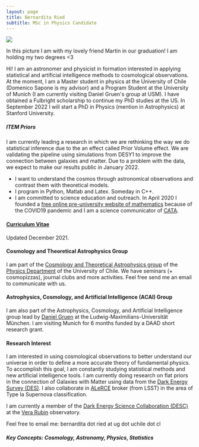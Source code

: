 ```yaml
---
layout: page
title: Bernardita Ried
subtitle: MSc in Physics Candidate
---
```

![](/img/IMG_20210816_165622.jpg)

In this picture I am with my lovely friend Martin in our graduation! I am holding my two degrees <3 


Hi! I am an astronomer and physicist in formation interested in applying statistical and artificial intelligence methods to cosmological observations. At the moment, I am a Master student in physics at the University of Chile (Domenico Sapone is my advisor) and a Program Student at the University of Munich (I am currently visiting Daniel Gruen's group at USM). I have obtained a Fulbright scholarship to continue my PhD studies at the US. In September 2022 I will start a PhD in Physics (mention in Astrophysics) at Stanford University.

##### ITEM Priors
I am currently leading a research in which we are rethinking the way we do statistical inference due to the an effect called Prior Volume effect. We are validating the pipeline using simulations from DESY1 to improve the connection between galaxies and matter. Due to a problem with the data, we expect to make our results public in January 2022.

- I want to understand the cosmos through astronomical observations and contrast them with theoretical models.
- I program in Python, Matlab and Latex. Someday in C++.
- I am committed to science education and outreach. In April 2020 I founded a [free online pre-university website of mathematics](https://www.preuencuarentena.com/) because of the COVID19 pandemic and I am a science communicator of [CATA](http://www.cata.cl/).

#### [Curriculum Vitae](https://drive.google.com/file/d/16Vi_7CYLDIeZBbe1J_8b1qf05H_IGout/view?usp=sharing) 
Updated December 2021.

#### Cosmology and Theoretical Astrophysics Group
I am part of the [Cosmology and Theoretical Astrophysics group](http://www.dfi.uchile.cl/grupos-investigacion/cosmologia-y-astrofisica-teorica/) of the [Physics Department](http://www.dfi.uchile.cl/) of the University of Chile. We have seminars (+ cosmopizzas), journal clubs and more activities. Feel free send me an email to communicate with us.

#### Astrophysics, Cosmology, and Artificial Intelligence (ACAI) Group
I am also part of the Astrophysics, Cosmology, and Artificial Intelligence group lead by [Daniel Gruen](https://www.physik.lmu.de/en/about-us/people/gruen-2.html) at the Ludwig-Maximilians-Universität München. I am visiting Munich for 6 months funded by a DAAD short research grant.


#### Research Interest
I am interested in using cosmological observations to better understand our universe in order to define a more accurate theory of fundamental physics. To accomplish this goal, I am constantly studying statistical methods and new artificial intelligence tools.
I am currently doing research on flat priors in the connection of Galaxies with Matter using data from the [Dark Energy Survey (DES)](https://www.darkenergysurvey.org/). 
I also collaborate in [ALeRCE](http://alerce.science/) broker (from LSST) in the area of Type Ia Supernova classification.

I am currently a member of the [Dark Energy Science Collaboration (DESC)](https://lsstdesc.org/) at the [Vera Rubin](https://www.lsst.org/) observatory.

Feel free to email me: bernardita dot ried at ug dot uchile dot cl

##### Key Concepts: Cosmology, Astronomy, Physics, Statistics
